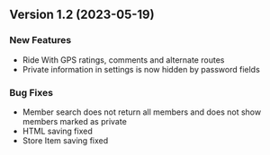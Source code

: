  ## Version 1.2 (2023-05-19)
 ### New Features
 - Ride With GPS ratings, comments and alternate routes
 - Private information in settings is now hidden by password fields

 ### Bug Fixes
 - Member search does not return all members and does not show members marked as private
 - HTML saving fixed
 - Store Item saving fixed
